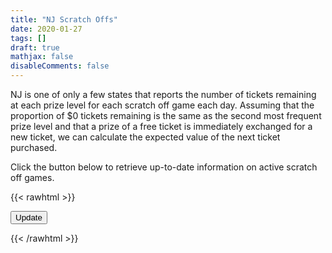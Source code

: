 ```yaml
---
title: "NJ Scratch Offs"
date: 2020-01-27
tags: []
draft: true
mathjax: false
disableComments: false
---
```


NJ is one of only a few states that reports the number of tickets remaining at each prize level for each scratch off game each day. Assuming that the proportion of $0 tickets remaining is the same as the second most frequent prize level and that a prize of a free ticket is immediately exchanged for a new ticket, we can calculate the expected value of the next ticket purchased.

Click the button below to retrieve up-to-date information on active scratch off games.

{{< rawhtml >}}
<div>
<button type="button" id="updBtn">Update</button>
</div>


<div id="results">
</div>


<script>
    document.getElementById("updBtn").addEventListener("click", function() {
        var req = new XMLHttpRequest();
        req.open("GET", "https://cors-anywhere.herokuapp.com/https://www.njlottery.com/api/v1/instant-games/games?size=1000");
        req.onreadystatechange = function() {
            if (req.readyState === XMLHttpRequest.DONE && req.status === 200) {
                var games = JSON.parse(req.responseText).games;
                var activeGames = games.filter(game => game.validationStatus == "ACTIVE");
                var enrichedGames = activeGames.map(function(game) {
                    game.zeroPayoutPrinted = game.totalTicketsPrinted - game.prizeTiers.reduce(function(tickets, prizeTier) {
                        return tickets + prizeTier.winningTickets;
                    }, 0);
                    var tier1Prize = game.prizeTiers.filter(prizeTier => prizeTier.tierNumber == 1)[0];
                    game.zeroPayoutRemaining = Math.round(game.zeroPayoutPrinted * (tier1Prize.winningTickets - tier1Prize.paidTickets) / tier1Prize.winningTickets);
                    game.freeTicketsRemaining = game.prizeTiers.filter(prizeTier => prizeTier.prizeDescription.startsWith("FREE")).reduce(function(tickets, prizeTier) {
                        return tickets + prizeTier.winningTickets - prizeTier.paidTickets;
                    }, 0);
                    game.nonFreeTicketsRemaining = game.zeroPayoutRemaining + game.prizeTiers.filter(prizeTier => !prizeTier.prizeDescription.startsWith("FREE")).reduce(function(tickets, prizeTier) {
                        return tickets + prizeTier.winningTickets - prizeTier.paidTickets;
                    }, 0);
                    game.expectedValue = Math.round(game.prizeTiers.filter(prizeTier => !prizeTier.prizeDescription.startsWith("FREE")).reduce(function(ev, prizeTier) {
                        return ev + (prizeTier.winningTickets - prizeTier.paidTickets) / game.nonFreeTicketsRemaining * prizeTier.prizeAmount;
                    }, 0)) / 100;
                    return game;
                });
                var tableRows = "<table class='table table-striped'><tr><th>Game ID</th><th>Game Name</th><th>Ticket Cost</th><th>Expected Value</th></tr>" +
                    enrichedGames.sort(function(game1, game2) {
                        if ((game1.expectedValue - game1.ticketPrice / 100) > (game2.expectedValue - game2.ticketPrice / 100)) {
                            return -1;
                        }
                        if ((game1.expectedValue - game1.ticketPrice / 100) < (game2.expectedValue - game2.ticketPrice / 100)) {
                            return 1;
                        }
                        return 0;
                    }).map(function(game) {
                    return "<tr><td>" +
                        game.gameId +
                        "</td><td>" +
                        game.gameName +
                        "</td><td>" +
                        game.ticketPrice / 100 +
                        "</td><td>" +
                        game.expectedValue +
                        "</td></tr>";
                }).join("") + "</table>";
                document.getElementById("results").innerHTML = tableRows;
            }
        };
        req.send();
    });
</script>
{{< /rawhtml >}}